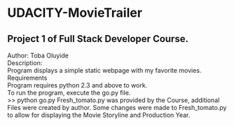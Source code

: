 UDACITY-MovieTrailer
====================
Project 1 of Full Stack Developer Course.
-----------------------------------------
Author: Toba Oluyide
<br/>
Description: 
<br/>
Program displays a simple static webpage with my favorite movies.
<br/>
Requirements
<br/>
Program requires python 2.3 and above to work.<br/>
To run the program, execute the go.py file.<br/>
	>> python go.py
Fresh_tomato.py was provided by the Course, additional Files were created by author. 
Some changes were made to Fresh_tomato.py to allow for displaying the Movie Storyline and Production Year.
